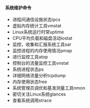 #### 系统维护命令

* 进程间通信设施状态ipcs
* 虚拟内存统计工具vmstat
* Linux系统运行时常uptime
* CPU平均负载和磁盘活动iostat
* 监控，收集和汇报系统工具sar
* 监控进程的内存使用情况pmap
* 进行监控工具atop
* 控制台的流量监控工具vnstat
* 系统进程状态ps
* 详细网络流量分析tcpdump
* 内存使用状态free
* 系统管理员调优和基准测量工具nmon
* 密切关注Linux系统glances
* 查看系统调用strace